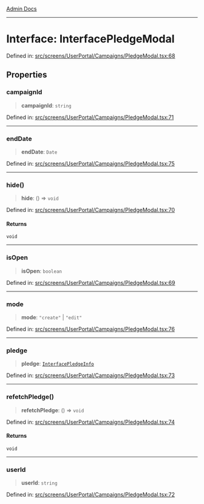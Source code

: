 [Admin Docs](/)

---

# Interface: InterfacePledgeModal

Defined in: [src/screens/UserPortal/Campaigns/PledgeModal.tsx:68](https://github.com/PalisadoesFoundation/talawa-admin/blob/main/src/screens/UserPortal/Campaigns/PledgeModal.tsx#L68)

## Properties

### campaignId

> **campaignId**: `string`

Defined in: [src/screens/UserPortal/Campaigns/PledgeModal.tsx:71](https://github.com/PalisadoesFoundation/talawa-admin/blob/main/src/screens/UserPortal/Campaigns/PledgeModal.tsx#L71)

---

### endDate

> **endDate**: `Date`

Defined in: [src/screens/UserPortal/Campaigns/PledgeModal.tsx:75](https://github.com/PalisadoesFoundation/talawa-admin/blob/main/src/screens/UserPortal/Campaigns/PledgeModal.tsx#L75)

---

### hide()

> **hide**: () => `void`

Defined in: [src/screens/UserPortal/Campaigns/PledgeModal.tsx:70](https://github.com/PalisadoesFoundation/talawa-admin/blob/main/src/screens/UserPortal/Campaigns/PledgeModal.tsx#L70)

#### Returns

`void`

---

### isOpen

> **isOpen**: `boolean`

Defined in: [src/screens/UserPortal/Campaigns/PledgeModal.tsx:69](https://github.com/PalisadoesFoundation/talawa-admin/blob/main/src/screens/UserPortal/Campaigns/PledgeModal.tsx#L69)

---

### mode

> **mode**: `"create"` \| `"edit"`

Defined in: [src/screens/UserPortal/Campaigns/PledgeModal.tsx:76](https://github.com/PalisadoesFoundation/talawa-admin/blob/main/src/screens/UserPortal/Campaigns/PledgeModal.tsx#L76)

---

### pledge

> **pledge**: [`InterfacePledgeInfo`](../../utils/interfaces/interfaces/InterfacePledgeInfo.md)

Defined in: [src/screens/UserPortal/Campaigns/PledgeModal.tsx:73](https://github.com/PalisadoesFoundation/talawa-admin/blob/main/src/screens/UserPortal/Campaigns/PledgeModal.tsx#L73)

---

### refetchPledge()

> **refetchPledge**: () => `void`

Defined in: [src/screens/UserPortal/Campaigns/PledgeModal.tsx:74](https://github.com/PalisadoesFoundation/talawa-admin/blob/main/src/screens/UserPortal/Campaigns/PledgeModal.tsx#L74)

#### Returns

`void`

---

### userId

> **userId**: `string`

Defined in: [src/screens/UserPortal/Campaigns/PledgeModal.tsx:72](https://github.com/PalisadoesFoundation/talawa-admin/blob/main/src/screens/UserPortal/Campaigns/PledgeModal.tsx#L72)

